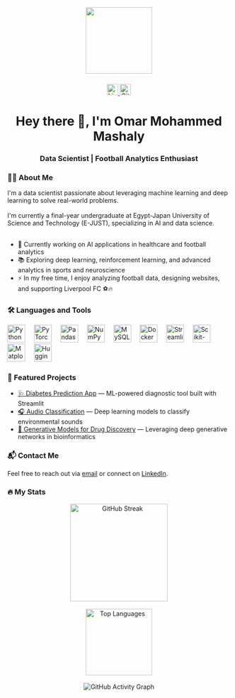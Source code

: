 <div align="center">
  <img height="150" src="https://media.giphy.com/media/M9gbBd9nbDrOTu1Mqx/giphy.gif" />
</div>

###

<div align="center">
  <a href="https://www.linkedin.com/in/omar-mashaly">
    <img src="https://img.shields.io/static/v1?message=LinkedIn&logo=linkedin&label=&color=0077B5&logoColor=white&labelColor=&style=for-the-badge" height="25" alt="LinkedIn" />
  </a>
  <a href="https://github.com/Omar10lfc">
    <img src="https://img.shields.io/static/v1?message=GitHub&logo=github&label=&color=181717&logoColor=white&labelColor=&style=for-the-badge" height="25" alt="GitHub" />
  </a>
</div>

###

<h1 align="center">Hey there 👋, I'm Omar Mohammed Mashaly</h1>
<h3 align="center">Data Scientist | Football Analytics Enthusiast</h3>

###

<h3 align="left">👨‍💻 About Me</h3>

<p align="left">
  I'm a data scientist passionate about leveraging machine learning and deep learning to solve real-world problems. <br><br>
  I'm currently a final-year undergraduate at Egypt-Japan University of Science and Technology (E-JUST), specializing in AI and data science. <br><br>

  - 🔭 Currently working on AI applications in healthcare and football analytics  
  - 📚 Exploring deep learning, reinforcement learning, and advanced analytics in sports and neuroscience  
  - ⚡ In my free time, I enjoy analyzing football data, designing websites, and supporting Liverpool FC ⚽🔥  
</p>

###

<h3 align="left">🛠 Languages and Tools</h3>

<div align="left">
  <img src="https://cdn.jsdelivr.net/gh/devicons/devicon/icons/python/python-original.svg" height="40" alt="Python" />
  <img width="12" />
  <img src="https://cdn.jsdelivr.net/gh/devicons/devicon/icons/pytorch/pytorch-original.svg" height="40" alt="PyTorch" />
  <img width="12" />
  <img src="https://cdn.jsdelivr.net/gh/devicons/devicon/icons/pandas/pandas-original.svg" height="40" alt="Pandas" />
  <img width="12" />
  <img src="https://cdn.jsdelivr.net/gh/devicons/devicon/icons/numpy/numpy-original.svg" height="40" alt="NumPy" />
  <img width="12" />
  <img src="https://cdn.jsdelivr.net/gh/devicons/devicon/icons/mysql/mysql-original.svg" height="40" alt="MySQL" />
  <img width="12" />
  <img src="https://cdn.jsdelivr.net/gh/devicons/devicon/icons/docker/docker-original.svg" height="40" alt="Docker" />
  <img width="12" />
  <img src="https://upload.wikimedia.org/wikipedia/commons/3/37/Streamlit_logo_icon.svg" height="40" alt="Streamlit" />
  <img width="12" />
  <img src="https://upload.wikimedia.org/wikipedia/commons/0/05/Scikit_learn_logo_small.svg" height="40" alt="Scikit-Learn" />
  <img width="12" />
  <img src="https://upload.wikimedia.org/wikipedia/commons/thumb/8/84/Matplotlib_icon.svg/512px-Matplotlib_icon.svg.png" height="40" alt="Matplotlib" />
  <img width="12" />
  <img src="https://huggingface.co/datasets/huggingface/brand-assets/resolve/main/hf-logo.svg" height="40" alt="Hugging Face" />
</div>

###

<h3 align="left">📂 Featured Projects</h3>

<ul>
  <li><a href="https://github.com/Omar10lfc/diabetes-predictor-streamlit">🩺 Diabetes Prediction App</a> — ML-powered diagnostic tool built with Streamlit</li>
  <li><a href="https://github.com/Omar10lfc/audio-classification">🎧 Audio Classification</a> — Deep learning models to classify environmental sounds</li>
  <li><a href="https://github.com/Omar10lfc/generative-drug-discovery">💊 Generative Models for Drug Discovery</a> — Leveraging deep generative networks in bioinformatics</li>
</ul>

###

<h3 align="left">📬 Contact Me</h3>

<p align="left">
  Feel free to reach out via <a href="mailto:omarmashaly86@gmail.com">email</a> or connect on <a href="https://www.linkedin.com/in/omar-mashaly">LinkedIn</a>.
</p>

###

<h3 align="left">🔥 My Stats</h3>

<div align="center">
  <img src="https://github-readme-streak-stats.herokuapp.com?user=Omar10lfc&theme=dark&hide_border=true" height="220" alt="GitHub Streak" />
  <br><br>
  <img src="https://github-readme-stats.vercel.app/api/top-langs/?username=Omar10lfc&layout=compact&theme=dark&exclude_repo=Jupyter-Notebooks" height="150" alt="Top Languages" />
  <br><br>
  <img src="https://github-readme-activity-graph.vercel.app/graph?username=Omar10lfc&theme=github-dark&hide_border=true" alt="GitHub Activity Graph" />
</div>
